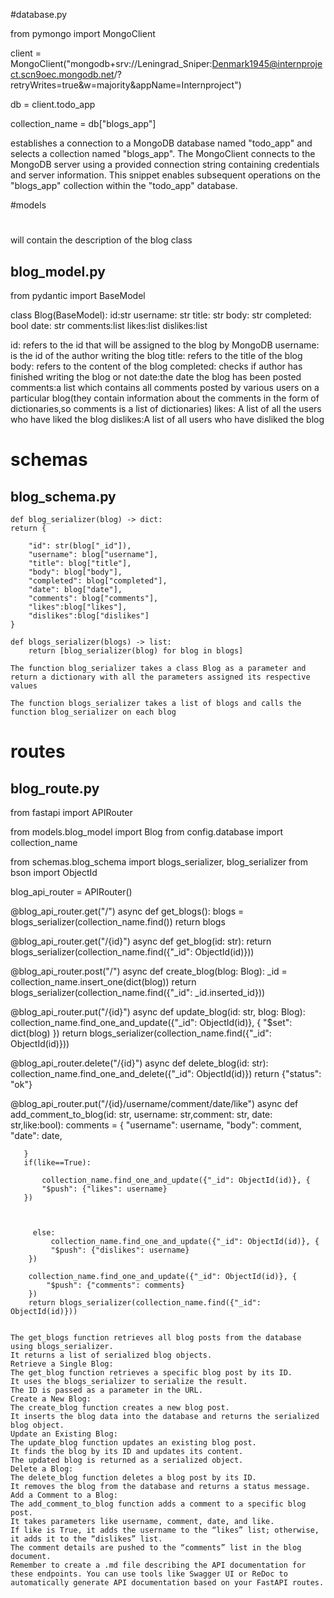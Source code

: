 #database.py

from pymongo import MongoClient



client = MongoClient("mongodb+srv://Leningrad_Sniper:Denmark1945@internproject.scn9oec.mongodb.net/?retryWrites=true&w=majority&appName=Internproject")


db = client.todo_app

collection_name = db["blogs_app"]

establishes a connection to a MongoDB database named "todo_app" and selects a collection named "blogs_app". The MongoClient connects to the MongoDB server using a provided connection string containing credentials and server information. This snippet enables subsequent operations on the "blogs_app" collection within the "todo_app" database.

#models 
#
will contain the description of the blog class 

## blog_model.py

   from pydantic import BaseModel

   class Blog(BaseModel):
        id:str
        username: str
        title: str
        body: str
        completed: bool
        date: str
        comments:list 
        likes:list 
        dislikes:list  

   id: refers to the id that will be assigned to the blog by MongoDB 
   username: is the id of the author writing the blog 
   title: refers to the title of the blog 
   body: refers to the content of the blog 
   completed: checks if author has finished writing the blog or not 
   date:the date the blog has been posted 
   comments:a list which contains all comments posted by various users on a particular blog(they contain information about the comments in the form of dictionaries,so comments is a list of dictionaries)
   likes: A list of all the users who have liked the blog 
   dislikes:A list of all users who have disliked the blog 

# schemas 
## blog_schema.py 

    def blog_serializer(blog) -> dict:
    return {
        
        "id": str(blog["_id"]),
        "username": blog["username"], 
        "title": blog["title"],
        "body": blog["body"],
        "completed": blog["completed"],
        "date": blog["date"],
        "comments": blog["comments"],
        "likes":blog["likes"], 
        "dislikes":blog["dislikes"]
    }

    def blogs_serializer(blogs) -> list:
        return [blog_serializer(blog) for blog in blogs]

    The function blog_serializer takes a class Blog as a parameter and return a dictionary with all the parameters assigned its respective values 

    The function blogs_serializer takes a list of blogs and calls the function blog_serializer on each blog 

# routes 
## blog_route.py 

   from fastapi import APIRouter

   from models.blog_model import Blog
   from config.database import collection_name

   from schemas.blog_schema import blogs_serializer, blog_serializer
   from bson import ObjectId

   blog_api_router = APIRouter()

     
   @blog_api_router.get("/")
   async def get_blogs():
        blogs = blogs_serializer(collection_name.find())
        return blogs

   @blog_api_router.get("/{id}")
   async def get_blog(id: str):
        return blogs_serializer(collection_name.find({"_id": ObjectId(id)}))



   @blog_api_router.post("/")
   async def create_blog(blog: Blog):
        _id = collection_name.insert_one(dict(blog))
        return blogs_serializer(collection_name.find({"_id": _id.inserted_id}))



   @blog_api_router.put("/{id}")
   async def update_blog(id: str, blog: Blog):
        collection_name.find_one_and_update({"_id": ObjectId(id)}, {
            "$set": dict(blog)
        })
        return blogs_serializer(collection_name.find({"_id": ObjectId(id)}))


   @blog_api_router.delete("/{id}")
   async def delete_blog(id: str):
       collection_name.find_one_and_delete({"_id": ObjectId(id)})
       return {"status": "ok"}


   @blog_api_router.put("/{id}/username/comment/date/like")
   async def add_comment_to_blog(id: str, username: str,comment: str, date: str,like:bool):
       comments = {
           "username": username,
           "body": comment,
           "date": date,
        
       }
       if(like==True):
    
           collection_name.find_one_and_update({"_id": ObjectId(id)}, {
           "$push": {"likes": username}
       })

    

         else:
             collection_name.find_one_and_update({"_id": ObjectId(id)}, {
             "$push": {"dislikes": username}
        })
    
        collection_name.find_one_and_update({"_id": ObjectId(id)}, {
            "$push": {"comments": comments}
        })
        return blogs_serializer(collection_name.find({"_id": ObjectId(id)}))

    
    The get_blogs function retrieves all blog posts from the database using blogs_serializer.
    It returns a list of serialized blog objects.
    Retrieve a Single Blog:
    The get_blog function retrieves a specific blog post by its ID.
    It uses the blogs_serializer to serialize the result.
    The ID is passed as a parameter in the URL.
    Create a New Blog:
    The create_blog function creates a new blog post.
    It inserts the blog data into the database and returns the serialized blog object.
    Update an Existing Blog:
    The update_blog function updates an existing blog post.
    It finds the blog by its ID and updates its content.
    The updated blog is returned as a serialized object.
    Delete a Blog:
    The delete_blog function deletes a blog post by its ID.
    It removes the blog from the database and returns a status message.
    Add a Comment to a Blog:
    The add_comment_to_blog function adds a comment to a specific blog post.
    It takes parameters like username, comment, date, and like.
    If like is True, it adds the username to the “likes” list; otherwise, it adds it to the “dislikes” list.
    The comment details are pushed to the “comments” list in the blog document.
    Remember to create a .md file describing the API documentation for these endpoints. You can use tools like Swagger UI or ReDoc to automatically generate API documentation based on your FastAPI routes.
















